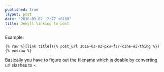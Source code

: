 ```yaml
---
published: true
layout: post
date: "2016-03-02 12:27 +0100"
title: Jekyll linking to post
---
```



Example:

    {% raw %}[link title]({% post_url 2016-03-02-pxw-fs7-cine-ei-thing %}){% endraw %}    

Basically you have to figure out the filename which is doable by converting url slashes to -.
